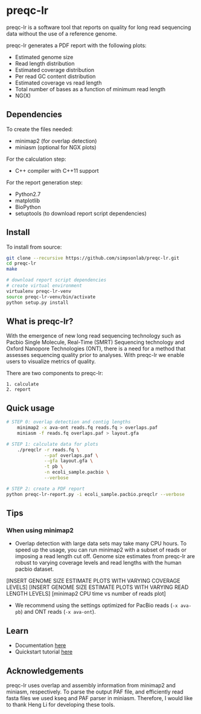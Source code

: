 # preqc-lr
preqc-lr is a software tool that reports on quality for long read sequencing data without the use of a reference genome.

preqc-lr generates a PDF report with the following plots:

* Estimated genome size
* Read length distribution
* Estimated coverage distribution
* Per read GC content distribution
* Estimated coverage vs read length
* Total number of bases as a function of minimum read length
* NG(X)

## Dependencies

To create the files needed:
* minimap2 (for overlap detection)
* miniasm (optional for NGX plots)

For the calculation step:
* C++ compiler with C++11 support

For the report generation step:
* Python2.7
* matplotlib
* BioPython
* setuptools (to download report script dependencies)

## Install
To install from source:

```bash
git clone --recursive https://github.com/simpsonlab/preqc-lr.git
cd preqc-lr
make

# download report script dependencies
# create virtual environment
virtualenv preqc-lr-venv
source preqc-lr-venv/bin/activate
python setup.py install
```

## What is preqc-lr?

With the emergence of new long read sequencing technology such as Pacbio Single Molecule, Real-Time (SMRT) Sequencing technology and Oxford Nanopore Technologies (ONT), there is a need for a method that assesses sequencing quality prior to analyses. With preqc-lr we enable users to visualize metrics of quality.

There are two components to preqc-lr:

    1. calculate
    2. report

## Quick usage

```bash
# STEP 0: overlap detection and contig lengths
    minimap2 -x ava-ont reads.fq reads.fq > overlaps.paf
    miniasm -f reads.fq overlaps.paf > layout.gfa

# STEP 1: calculate data for plots
    ./preqclr -r reads.fq \
              --paf overlaps.paf \
              --gfa layout.gfa \
              -t pb \
              -n ecoli_sample.pacbio \
              --verbose

# STEP 2: create a PDF report
python preqc-lr-report.py -i ecoli_sample.pacbio.preqclr --verbose 
```

## Tips

### When using minimap2

* Overlap detection with large data sets may take many CPU hours. To speed up the usage, you can run minimap2 with a subset of reads or imposing a read length cut off. Genome size estimates from preqc-lr are robust to varying coverage levels and read lengths with the human pacbio dataset.

[INSERT GENOME SIZE ESTIMATE PLOTS WITH VARYING COVERAGE LEVELS]
[INSERT GENOME SIZE ESTIMATE PLOTS WITH VARYING READ LENGTH LEVELS]
[minimap2 CPU time vs number of reads plot]

* We recommend using the settings optimized for PacBio reads (`-x ava-pb`) and ONT reads (`-x ava-ont`).

## Learn

* Documentation [here](http://preqc-lr.readthedocs.io/en/latest/)
* Quickstart tutorial [here](http://preqc-lr.readthedocs.io/en/latest/quickstart.html)

## Acknowledgements

preqc-lr uses overlap and assembly information from minimap2 and miniasm, respectively. To parse the output PAF file, and efficiently read fasta files we used kseq and PAF parser in miniasm. Therefore, I would like to thank Heng Li for developing these tools.

